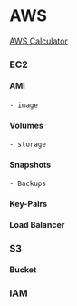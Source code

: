 # AWS

[AWS Calculator](https://calculator.aws/#/)

### EC2

#### AMI
    - image 

#### Volumes
    - storage 

#### Snapshots
    - Backups

#### Key-Pairs

#### Load Balancer


### S3

#### Bucket

### IAM


